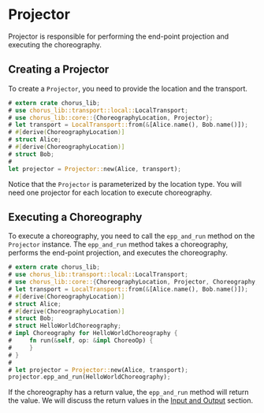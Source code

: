# Projector

Projector is responsible for performing the end-point projection and executing the choreography.

## Creating a Projector

To create a `Projector`, you need to provide the location and the transport.

```rust
# extern crate chorus_lib;
# use chorus_lib::transport::local::LocalTransport;
# use chorus_lib::core::{ChoreographyLocation, Projector};
# let transport = LocalTransport::from(&[Alice.name(), Bob.name()]);
# #[derive(ChoreographyLocation)]
# struct Alice;
# #[derive(ChoreographyLocation)]
# struct Bob;
#
let projector = Projector::new(Alice, transport);
```

Notice that the `Projector` is parameterized by the location type. You will need one projector for each location to execute choreography.

## Executing a Choreography

To execute a choreography, you need to call the `epp_and_run` method on the `Projector` instance. The `epp_and_run` method takes a choreography, performs the end-point projection, and executes the choreography.

```rust
# extern crate chorus_lib;
# use chorus_lib::transport::local::LocalTransport;
# use chorus_lib::core::{ChoreographyLocation, Projector, Choreography, ChoreoOp};
# let transport = LocalTransport::from(&[Alice.name(), Bob.name()]);
# #[derive(ChoreographyLocation)]
# struct Alice;
# #[derive(ChoreographyLocation)]
# struct Bob;
# struct HelloWorldChoreography;
# impl Choreography for HelloWorldChoreography {
#     fn run(&self, op: &impl ChoreoOp) {
#     }
# }
#
# let projector = Projector::new(Alice, transport);
projector.epp_and_run(HelloWorldChoreography);
```

If the choreography has a return value, the `epp_and_run` method will return the value. We will discuss the return values in the [Input and Output](./guide-input-and-output.md) section.
